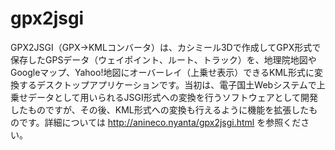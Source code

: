 # gpx2jsgi
GPX2JSGI（GPX→KMLコンバータ）は、カシミール3Dで作成してGPX形式で保存したGPSデータ（ウェイポイント、ルート、トラック）を、地理院地図やGoogleマップ、Yahoo!地図にオーバーレイ（上乗せ表示）できるKML形式に変換するデスクトップアプリケーションです。当初は、電子国土Webシステムで上乗せデータとして用いられるJSGI形式への変換を行うソフトウェアとして開発したものですが、その後、KML形式への変換も行えるように機能を拡張したものです。詳細については http://anineco.nyanta/gpx2jsgi.html を参照ください。
